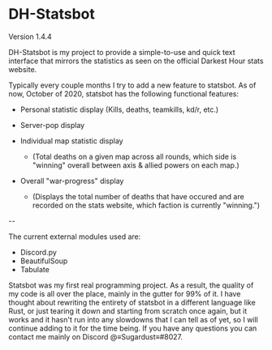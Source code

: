 # DH-Statsbot
Version 1.4.4

DH-Statsbot is my project to provide a simple-to-use and quick text interface that mirrors the statistics as seen on the official Darkest Hour stats website.

Typically every couple months I try to add a new feature to statsbot. As of now, October of 2020, statsbot has the following functional features:

* Personal statistic display (Kills, deaths, teamkills, kd/r, etc.)
* Server-pop display
* Individual map statistic display 
  * (Total deaths on a given map across all rounds, which side is "winning" overall between axis & allied powers on each map.)

* Overall "war-progress" display 
  * (Displays the total number of deaths that have occured and are recorded on the stats website, which faction is currently "winning.")

--

The current external modules used are:
* Discord.py
* BeautifulSoup
* Tabulate

Statsbot was my first real programming project. As a result, the quality of my code is all over the place, mainly in the gutter for 99% of it. I have thought about rewriting the entirety of statsbot in a different language like Rust, or just tearing it down and starting from scratch once again, but it works and it hasn't run into any slowdowns that I can tell as of yet, so I will continue adding to it for the time being. If you have any questions you can contact me mainly on Discord @≡Sugardust≡#8027.
